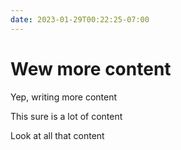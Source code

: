 ```yaml
---
date: 2023-01-29T00:22:25-07:00
---
```


# Wew more content

Yep, writing more content

This sure is a lot of content

Look at all that content
